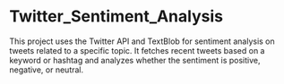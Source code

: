 # Twitter_Sentiment_Analysis
This project uses the Twitter API and TextBlob for sentiment analysis on tweets related to a specific topic. It fetches recent tweets based on a keyword or hashtag and analyzes whether the sentiment is positive, negative, or neutral.
